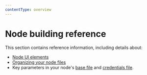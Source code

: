 ```yaml
---
contentType: overview
---
```


# Node building reference

This section contains reference information, including details about:

* [Node UI elements](/integrations/creating-nodes/build/reference/ui-elements/)
* [Organizing your node files](/integrations/creating-nodes/build/reference/node-file-structure/)
* Key parameters in your node's [base file](/integrations/creating-nodes/build/reference/node-base-files/) and [credentials file](/integrations/creating-nodes/build/reference/credentials-files/).
